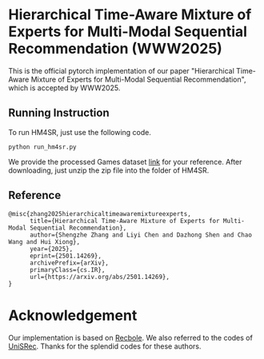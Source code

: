 # Hierarchical Time-Aware Mixture of Experts for Multi-Modal Sequential Recommendation (WWW2025)

This is the official pytorch implementation of our paper "Hierarchical Time-Aware Mixture of Experts for Multi-Modal Sequential Recommendation", which is accepted by WWW2025.

## Running Instruction

To run HM4SR, just use the following code.

```
python run_hm4sr.py
```

We provide the processed Games dataset [link](https://wwxb.lanzoul.com/iAvjo2lu75ri) for your reference. After downloading, just unzip the zip file into the folder of HM4SR.

## Reference

```
@misc{zhang2025hierarchicaltimeawaremixtureexperts,
      title={Hierarchical Time-Aware Mixture of Experts for Multi-Modal Sequential Recommendation}, 
      author={Shengzhe Zhang and Liyi Chen and Dazhong Shen and Chao Wang and Hui Xiong},
      year={2025},
      eprint={2501.14269},
      archivePrefix={arXiv},
      primaryClass={cs.IR},
      url={https://arxiv.org/abs/2501.14269}, 
}
```

# Acknowledgement

Our implementation is based on [Recbole](https://github.com/RUCAIBox/RecBole). We also referred to the codes of [UniSRec](https://github.com/RUCAIBox/UniSRec). Thanks for the splendid codes for these authors.
